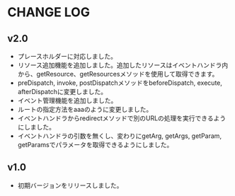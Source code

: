 CHANGE LOG
====================================

v2.0
------------------------------------------------------------------------
* プレースホルダーに対応しました。
* リソース追加機能を追加しました。追加したリソースはイベントハンドラ内から、getResource、getResourcesメソッドを使用して取得できます。
* preDispatch, invoke, postDispatchメソッドをbeforeDispatch, execute, afterDispatchに変更しました。
* イベント管理機能を追加しました。
* ルートの指定方法をaaaのように変更しました。
* イベントハンドラからredirectメソッドで別のURLの処理を実行できるようにしました。
* イベントハンドラの引数を無くし、変わりにgetArg, getArgs, getParam, getParamsでパラメータを取得できるようにしました。

v1.0
------------------------------------------------------------------------
* 初期バージョンをリリースしました。